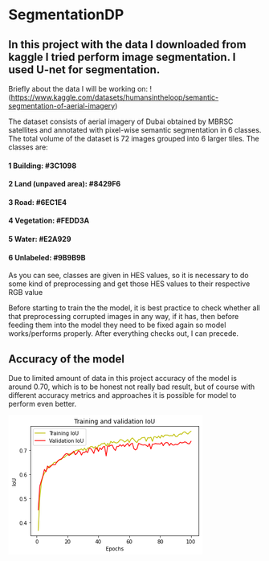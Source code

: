 # SegmentationDP

## In this project with the data I downloaded from kaggle I tried perform  image segmentation. I used U-net for segmentation. 

Briefly about the data I will be working on: !(https://www.kaggle.com/datasets/humansintheloop/semantic-segmentation-of-aerial-imagery)

The dataset consists of aerial imagery of Dubai obtained by MBRSC satellites and annotated with pixel-wise semantic segmentation in 6 classes. The total volume of the dataset is 72 images grouped into 6 larger tiles. The classes are:

#### 1 Building: #3C1098
#### 2 Land (unpaved area): #8429F6
#### 3 Road: #6EC1E4
#### 4 Vegetation: #FEDD3A
#### 5 Water: #E2A929
#### 6 Unlabeled: #9B9B9B

As you can see, classes are given in HES values, so it is necessary to do some kind of preprocessing and get those HES values to their respective RGB value

Before starting to train the the model, it is best practice to check whether all that preprocessing corrupted images in any way, if it has, then before feeding them into the model they need to be fixed again so model works/performs properly.
After everything checks out,  I can precede.
## Accuracy of the model
Due to limited amount of data in this project accuracy of the model is around 0.70, which is to be honest not really bad result, but of course with different accuracy metrics and approaches it is possible for  model to perform even better. 

![Accuracy of the model](https://github.com/KerimM-bit/SegmentationDP/blob/master/results_img/Figure%202023-02-24%20175728.png)

 
